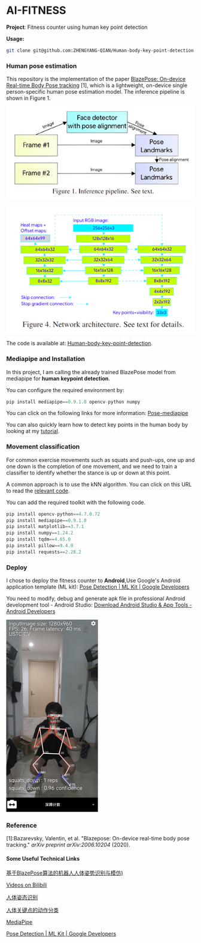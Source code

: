 # AI-FITNESS
**Project**: Fitness counter using human key point detection

**Usage:**

```bash
git clone git@github.com:ZHENGYANG-QIAN/Human-body-key-point-detection.git
```

### Human pose estimation

This repository is the implementation of the paper [BlazePose: On-device Real-time Body Pose tracking](https://arxiv.org/pdf/2006.10204v1.pdf) [1], which is a lightweight, on-device single person-specific human pose estimation model. The inference pipeline is shown in Figure 1.

![11b070cb-0ae3-4ba9-9d62-196c207c33ed](README.assets\11b070cb-0ae3-4ba9-9d62-196c207c33ed.png)

![00c94594-2eba-4522-830a-be0173b0ec63](README.assets\00c94594-2eba-4522-830a-be0173b0ec63.png)

The code is available at: [Human-body-key-point-detection](https://github.com/1zeryu/Human-body-key-point-detection/tree/master/models).

### Mediapipe and Installation

In this project, I am calling the already trained BlazePose model from mediapipe for **human keypoint detection**.

You can configure the required environment by:

```python
pip install mediapipe==0.9.1.0 opencv-python numpy
```

You can click on the following links for more information:  [Pose-mediapipe](https://google.github.io/mediapipe/solutions/pose) 

You can also quickly learn how to detect key points in the human body by looking at my [tutorial](https://github.com/1zeryu/Human-body-key-point-detection/tree/master/tutorial).

### Movement classification
For common exercise movements such as squats and push-ups, one up and one down is the completion of one movement, and we need to train a classifier to identify whether the stance is up or down at this point.

A common approach is to use the kNN algorithm. You can click on this URL to read the [relevant code](https://github.com/1zeryu/Human-body-key-point-detection/blob/master/models/SquatCounter.ipynb).

You can add the required toolkit with the following code.

```python
pip install opencv-python==4.7.0.72
pip install mediapipe==0.9.1.0
pip install matplotlib==3.7.1
pip install numpy==1.24.2
pip install tqdm==4.65.0
pip install pillow==9.4.0
pip install requests==2.28.2
```

### Deploy

I chose to deploy the fitness counter to **Android**,Use Google's Android application template (ML kit):  [Pose Detection  | ML Kit  | Google Developers](https://developers.google.com/ml-kit/vision/pose-detection) 

You need to modify, debug and generate apk file in professional Android development tool - Android Studio:  [Download Android Studio & App Tools - Android Developers](https://developer.android.com/studio) 

<img src="README.assets\QQ图片20230614220914.jpg" alt="QQ图片20230614220914" style="zoom: 50%;" />

### Reference

\[1\]:Bazarevsky, Valentin, et al. "Blazepose: On-device real-time body pose tracking." *arXiv preprint arXiv:2006.10204* (2020). 

#### Some Useful Technical Links

 [基于BlazePose算法的机器人人体姿势识别与模仿)](https://github.com/TYZQ/graduation_project_2022) 

[Videos on Bilibili](https://www.bilibili.com/video/BV1dL4y1h7Q6?spm_id_from=333.1007.top_right_bar_window_custom_collection.content.click)

[人体姿态识别](https://blog.csdn.net/jieqiang3/article/details/122195209) 

[人体关键点的动作分类](https://blog.csdn.net/chenpy/article/details/121466383) 

[MediaPipe](https://mediapipe.dev/) 

[Pose Detection  | ML Kit  | Google Developers](https://developers.google.com/ml-kit/vision/pose-detection) 
